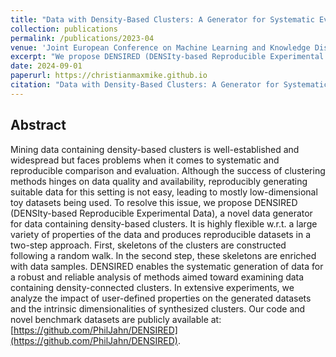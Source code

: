 ```yaml
---
title: "Data with Density-Based Clusters: A Generator for Systematic Evaluation of Clustering Algorithms"
collection: publications
permalink: /publications/2023-04
venue: 'Joint European Conference on Machine Learning and Knowledge Discovery in Databases, 2024'
excerpt: "We propose DENSIRED (DENSIty-based Reproducible Experimental Data), a novel data generator for data containing density-based clusters. It is highly flexible w.r.t. a large variety of properties of the data and produces reproducible datasets in a two-step approach."
date: 2024-09-01
paperurl: https://christianmaxmike.github.io
citation: "Data with Density-Based Clusters: A Generator for Systematic Evaluation of Clustering Algorithms. P Jahn, CMM Frey, A Beer, C Leibler, T Seidl - Joint European Conference on Machine Learning and Knowledge Discovery in Databases, 2024"
---
```


## Abstract
Mining data containing density-based clusters is well-established and widespread but faces problems when it comes to systematic and reproducible comparison and evaluation. Although the success of clustering methods hinges on data quality and availability, reproducibly generating suitable data for this setting is not easy, leading to mostly low-dimensional toy datasets being used. To resolve this issue, we propose DENSIRED (DENSIty-based Reproducible Experimental Data), a novel data generator for data containing density-based clusters. It is highly flexible w.r.t. a large variety of properties of the data and produces reproducible datasets in a two-step approach. First, skeletons of the clusters are constructed following a random walk. In the second step, these skeletons are enriched with data samples. DENSIRED enables the systematic generation of data for a robust and reliable analysis of methods aimed toward examining data containing density-connected clusters. In extensive experiments, we analyze the impact of user-defined properties on the generated datasets and the intrinsic dimensionalities of synthesized clusters. Our code and novel benchmark datasets are publicly available at: [https://github.com/PhilJahn/DENSIRED](https://github.com/PhilJahn/DENSIRED).
